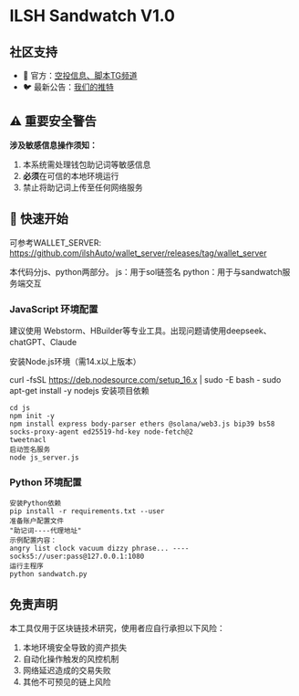 # ILSH Sandwatch V1.0

## 社区支持
- 💬 官方：[空投信息、脚本TG频道](https://t.me/ilsh_auto)
- 🐦 最新公告：[我们的推特](https://x.com/hashlmBrian)

## ⚠️ 重要安全警告

**涉及敏感信息操作须知：**

1. 本系统需处理钱包助记词等敏感信息
2. **必须**在可信的本地环境运行
3. 禁止将助记词上传至任何网络服务

## 🚀 快速开始
可参考WALLET_SERVER: https://github.com/ilshAuto/wallet_server/releases/tag/wallet_server

本代码分js、python两部分。
js：用于sol链签名
python：用于与sandwatch服务端交互

### JavaScript 环境配置
建议使用 Webstorm、HBuilder等专业工具。出现问题请使用deepseek、chatGPT、Claude

安装Node.js环境（需14.x以上版本）

curl -fsSL https://deb.nodesource.com/setup_16.x | sudo -E bash -
sudo apt-get install -y nodejs
安装项目依赖
````
cd js
npm init -y
npm install express body-parser ethers @solana/web3.js bip39 bs58 socks-proxy-agent ed25519-hd-key node-fetch@2
tweetnacl
启动签名服务
node js_server.js
````

### Python 环境配置


```` 
安装Python依赖
pip install -r requirements.txt --user
准备账户配置文件
"助记词----代理地址"
示例配置内容：
angry list clock vacuum dizzy phrase... ---- socks5://user:pass@127.0.0.1:1080
运行主程序
python sandwatch.py
````

## 免责声明

本工具仅用于区块链技术研究，使用者应自行承担以下风险：

1. 本地环境安全导致的资产损失
2. 自动化操作触发的风控机制
3. 网络延迟造成的交易失败
4. 其他不可预见的链上风险
